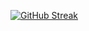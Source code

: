 [![GitHub Streak](https://streak-stats.demolab.com/?user=Jebersonraj)](https://git.io/streak-stats)
